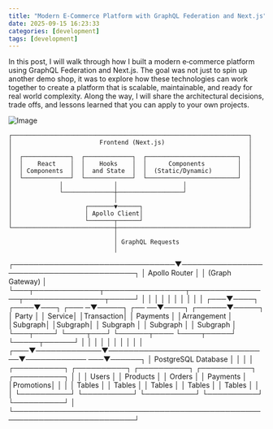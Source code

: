 ```yaml
---
title: "Modern E-Commerce Platform with GraphQL Federation and Next.js"
date: 2025-09-15 16:23:33
categories: [development]
tags: [development]
---
```


In this post, I will walk through how I built a modern e‑commerce platform using GraphQL Federation and Next.js. The goal was not just to spin up another demo shop, it was to explore how these technologies can work together to create a platform that is scalable, maintainable, and ready for real world complexity. Along the way, I will share the architectural decisions, trade offs, and lessons learned that you can apply to your own projects.

<img src="{{ site.baseurl }}/images/blog//ecommerce/ecommerce-archi.png" class="fullsize-image" alt="Image">
<div class="white-space: pre; line-height: 1.2; background-color: #f6f8fa; padding: 16px; border-radius: 6px; overflow-x: auto; border: 1px solid #ddd;">

    ┌─────────────────────────────────────────────────────────────────┐
    │                        Frontend (Next.js)                       │
    │                                                                 │
    │  ┌─────────────┐  ┌─────────────┐  ┌─────────────────────────┐  │
    │  │    React    │  │    Hooks    │  │      Components         │  │
    │  │ Components  │  │  and State  │  │  (Static/Dynamic)       │  │
    │  └─────────────┘  └─────────────┘  └─────────────────────────┘  │
    │             │              │                  │                 │
    │             └──────────────┼──────────────────┘                 │
    │                            │                                    │
    │                    ┌───────▼──────┐                             │
    │                    │ Apollo Client│                             │
    │                    └───────┬──────┘                             │
    └────────────────────────────┼────────────────────────────────────┘
                                 │
                                 │ GraphQL Requests
                                 │

┌────────────────────────────────▼─────────────────────────────────────────┐
│ Apollo Router │
│ (Graph Gateway) │
└───┬─────────────┬────────────────┬────────────────┬────────────────┬─────┘
│ │ │ │ │
│ │ │ │ │
┌───▼────┐ ┌────▼───┐ ┌─── ─▼─────┐ ┌── ──▼────┐ ┌──────▼─────┐
│ Party │ │ Service│ │Transaction│ │ Payments │ │Arrangement │
│Subgraph│ │Subgraph│ │ Subgraph │ │ Subgraph │ │ Subgraph │
└───┬────┘ └────┬───┘ └──────┬──── └────┬─────┘ └─────┬──────┘
│ │ │ │ │
│ │ │ │ │
┌───▼─────────────▼────────────────────────────────▼──────────── ───▼──────┐
│ PostgreSQL Database │
│ │
│ ┌──────────┐ ┌──────────┐ ┌──────────┐ ┌──────────┐ ┌──────────┐ │
│ │ Users │ │ Products │ │ Orders │ │ Payments │ │Promotions│ │
│ │ Tables │ │ Tables │ │ Tables │ │ Tables │ │ Tables │ │
│ └──────────┘ └──────────┘ └──────────┘ └──────────┘ └──────────┘ │
└──────────────────────────────────────────────────────────────────────────┘

</div>
